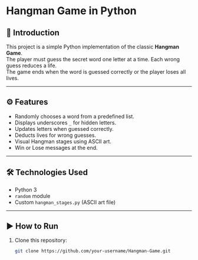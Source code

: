 # Hangman Game in Python

## 📌 Introduction
This project is a simple Python implementation of the classic **Hangman Game**.  
The player must guess the secret word one letter at a time. Each wrong guess reduces a life.  
The game ends when the word is guessed correctly or the player loses all lives.

---

## ⚙️ Features
- Randomly chooses a word from a predefined list.
- Displays underscores `_` for hidden letters.
- Updates letters when guessed correctly.
- Deducts lives for wrong guesses.
- Visual Hangman stages using ASCII art.
- Win or Lose messages at the end.

---

## 🛠️ Technologies Used
- Python 3
- `random` module
- Custom `hangman_stages.py` (ASCII art file)

---

## ▶️ How to Run
1. Clone this repository:
   ```bash
   git clone https://github.com/your-username/Hangman-Game.git

